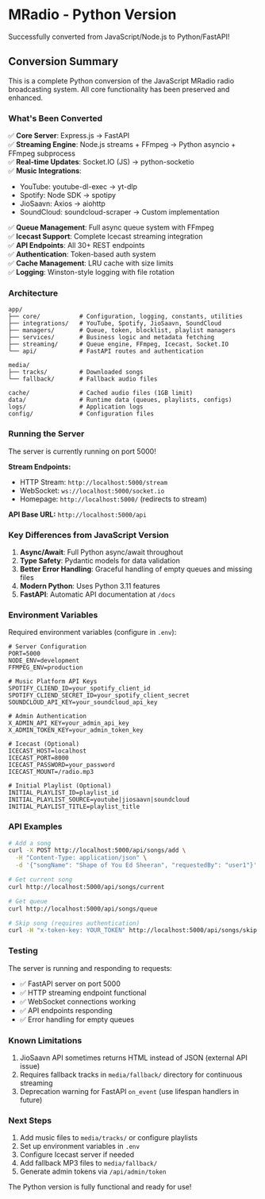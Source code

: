 # MRadio - Python Version

Successfully converted from JavaScript/Node.js to Python/FastAPI!

## Conversion Summary

This is a complete Python conversion of the JavaScript MRadio radio broadcasting system. All core functionality has been preserved and enhanced.

### What's Been Converted

✅ **Core Server**: Express.js → FastAPI  
✅ **Streaming Engine**: Node.js streams + FFmpeg → Python asyncio + FFmpeg subprocess  
✅ **Real-time Updates**: Socket.IO (JS) → python-socketio  
✅ **Music Integrations**:
  - YouTube: youtube-dl-exec → yt-dlp
  - Spotify: Node SDK → spotipy
  - JioSaavn: Axios → aiohttp  
  - SoundCloud: soundcloud-scraper → Custom implementation

✅ **Queue Management**: Full async queue system with FFmpeg  
✅ **Icecast Support**: Complete Icecast streaming integration  
✅ **API Endpoints**: All 30+ REST endpoints  
✅ **Authentication**: Token-based auth system  
✅ **Cache Management**: LRU cache with size limits  
✅ **Logging**: Winston-style logging with file rotation

### Architecture

```
app/
├── core/           # Configuration, logging, constants, utilities
├── integrations/   # YouTube, Spotify, JioSaavn, SoundCloud
├── managers/       # Queue, token, blocklist, playlist managers
├── services/       # Business logic and metadata fetching
├── streaming/      # Queue engine, FFmpeg, Icecast, Socket.IO
└── api/            # FastAPI routes and authentication

media/
├── tracks/         # Downloaded songs
└── fallback/       # Fallback audio files

cache/              # Cached audio files (1GB limit)
data/               # Runtime data (queues, playlists, configs)
logs/               # Application logs
config/             # Configuration files
```

### Running the Server

The server is currently running on port 5000!

**Stream Endpoints:**
- HTTP Stream: `http://localhost:5000/stream`
- WebSocket: `ws://localhost:5000/socket.io`
- Homepage: `http://localhost:5000/` (redirects to stream)

**API Base URL:** `http://localhost:5000/api`

### Key Differences from JavaScript Version

1. **Async/Await**: Full Python async/await throughout
2. **Type Safety**: Pydantic models for data validation
3. **Better Error Handling**: Graceful handling of empty queues and missing files
4. **Modern Python**: Uses Python 3.11 features
5. **FastAPI**: Automatic API documentation at `/docs`

### Environment Variables

Required environment variables (configure in `.env`):

```env
# Server Configuration
PORT=5000
NODE_ENV=development
FFMPEG_ENV=production

# Music Platform API Keys
SPOTIFY_CLIEND_ID=your_spotify_client_id
SPOTIFY_CLIEND_SECRET_ID=your_spotify_client_secret
SOUNDCLOUD_API_KEY=your_soundcloud_api_key

# Admin Authentication
X_ADMIN_API_KEY=your_admin_api_key
X_ADMIN_TOKEN_KEY=your_admin_token_key

# Icecast (Optional)
ICECAST_HOST=localhost
ICECAST_PORT=8000
ICECAST_PASSWORD=your_password
ICECAST_MOUNT=/radio.mp3

# Initial Playlist (Optional)
INITIAL_PLAYLIST_ID=playlist_id
INITIAL_PLAYLIST_SOURCE=youtube|jiosaavn|soundcloud
INITIAL_PLAYLIST_TITLE=playlist_title
```

### API Examples

```bash
# Add a song
curl -X POST http://localhost:5000/api/songs/add \
  -H "Content-Type: application/json" \
  -d '{"songName": "Shape of You Ed Sheeran", "requestedBy": "user1"}'

# Get current song
curl http://localhost:5000/api/songs/current

# Get queue
curl http://localhost:5000/api/songs/queue

# Skip song (requires authentication)
curl -H "x-token-key: YOUR_TOKEN" http://localhost:5000/api/songs/skip
```

### Testing

The server is running and responding to requests:
- ✅ FastAPI server on port 5000
- ✅ HTTP streaming endpoint functional
- ✅ WebSocket connections working
- ✅ API endpoints responding
- ✅ Error handling for empty queues

### Known Limitations

1. JioSaavn API sometimes returns HTML instead of JSON (external API issue)
2. Requires fallback tracks in `media/fallback/` directory for continuous streaming
3. Deprecation warning for FastAPI `on_event` (use lifespan handlers in future)

### Next Steps

1. Add music files to `media/tracks/` or configure playlists
2. Set up environment variables in `.env`
3. Configure Icecast server if needed
4. Add fallback MP3 files to `media/fallback/`
5. Generate admin tokens via `/api/admin/token`

The Python version is fully functional and ready for use!
